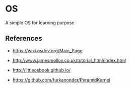 # OS

A simple OS for learning purpose

## References

- https://wiki.osdev.org/Main_Page
- http://www.jamesmolloy.co.uk/tutorial_html/index.html
- http://littleosbook.github.io/

- https://github.com/furkanonder/PyramidKernel
